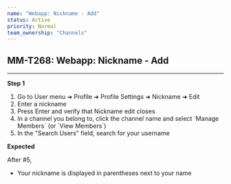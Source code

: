 ```yaml
---
name: "Webapp: Nickname - Add"
status: Active
priority: Normal
team_ownership: "Channels"
---
```


## MM-T268: Webapp: Nickname - Add

---

**Step 1**

1. Go to User menu ➜ Profile ➜ Profile Settings ➜ Nickname ➜ Edit
2. Enter a nickname
3. Press Enter and verify that Nickname edit closes
4. In a channel you belong to, click the channel name and select \`Manage Members\` (or \`View Members\`)
5. In the "Search Users" field, search for your username

**Expected**

After #5,

- Your nickname is displayed in parentheses next to your name
